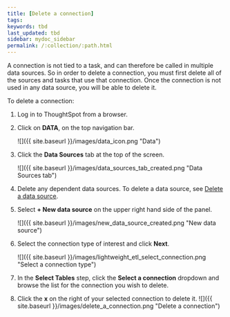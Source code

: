 ```yaml
---
title: [Delete a connection]
tags:
keywords: tbd
last_updated: tbd
sidebar: mydoc_sidebar
permalink: /:collection/:path.html
---
```

A connection is not tied to a task, and can therefore be called in multiple data sources. So in order to delete a connection, you must first delete all of the sources and tasks that use that connection. Once the connection is not used in any data source, you will be able to delete it.

To delete a connection:

1. Log in to ThoughtSpot from a browser.
2. Click on **DATA**, on the top navigation bar.

     ![]({{ site.baseurl }}/images/data_icon.png "Data")

3.  Click the **Data Sources** tab at the top of the screen.

    ![]({{ site.baseurl }}/images/data_sources_tab_created.png "Data Sources tab")

4. Delete any dependent data sources. To delete a data source, see [Delete a data source](delete_data_source.html#).
5. Select **+ New data source** on the upper right hand side of the panel.

     ![]({{ site.baseurl }}/images/new_data_source_created.png "New data source")

6. Select the connection type of interest and click **Next**.

     ![]({{ site.baseurl }}/images/lightweight_etl_select_connection.png "Select a connection type")

7. In the **Select Tables** step, click the **Select a connection** dropdown and browse the list for the connection you wish to delete.

8. Click the **x** on the right of your selected connection to delete it.
     ![]({{ site.baseurl }}/images/delete_a_connection.png "Delete a connection")

